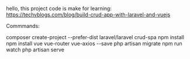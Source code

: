 hello,
this project code is make for learning:
https://techvblogs.com/blog/build-crud-app-with-laravel-and-vuejs

Commmands:

composer create-project --prefer-dist laravel/laravel crud-spa
npm install
npm install vue vue-router vue-axios --save
php artisan migrate
npm run watch
php artisan serve
